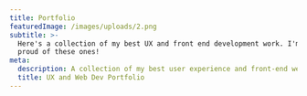 ```yaml
---
title: Portfolio
featuredImage: /images/uploads/2.png
subtitle: >-
  Here's a collection of my best UX and front end development work. I'm pretty
  proud of these ones!
meta:
  description: A collection of my best user experience and front-end web development work.
  title: UX and Web Dev Portfolio
---
```


